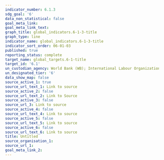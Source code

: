 ```yaml
---
indicator_number: 6.1.3
sdg_goal: '6'
data_non_statistical: false
goal_meta_link: 
goal_meta_link_text: 
graph_title: global_indicators.6-1-3-title
graph_type: line
indicator_name: global_indicators.6-1-3-title
indicator_sort_order: 06-01-03
published: true
reporting_status: complete
target_name: global_targets.6-1-title
target_id: '6.1'
un_custodian_agency: World Bank (WB); International Labour Organization (ILO)
un_designated_tier: '6'
data_show_map: false
source_active_1: true
source_url_text_1: Link to source
source_active_2: false
source_url_text_2: Link to Source
source_active_3: false
source_url_3: Link to source
source_active_4: false
source_url_text_4: Link to source
source_active_5: false
source_url_text_5: Link to source
source_active_6: false
source_url_text_6: Link to source
title: Untitled
source_organisation_1: 
source_url_1:
goal_meta_link_2:
---
```

